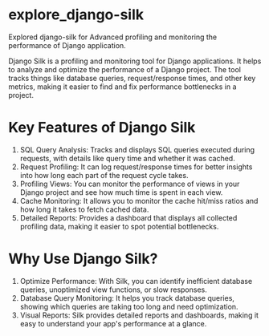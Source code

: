 # explore_django-silk
Explored django-silk for Advanced profiling and monitoring the performance of Django application.

Django Silk is a profiling and monitoring tool for Django applications. It helps to analyze and optimize the performance of a Django project. The tool tracks things like database queries, request/response times, and other key metrics, making it easier to find and fix performance bottlenecks in a project.

# Key Features of Django Silk
1. SQL Query Analysis: Tracks and displays SQL queries executed during requests, with details like query time and whether it was cached.
2. Request Profiling: It can log request/response times for better insights into how long each part of the request cycle takes.
3. Profiling Views: You can monitor the performance of views in your Django project and see how much time is spent in each view.
4. Cache Monitoring: It allows you to monitor the cache hit/miss ratios and how long it takes to fetch cached data.
5. Detailed Reports: Provides a dashboard that displays all collected profiling data, making it easier to spot potential bottlenecks.


# Why Use Django Silk?
1. Optimize Performance: With Silk, you can identify inefficient database queries, unoptimized view functions, or slow responses.
2. Database Query Monitoring: It helps you track database queries, showing which queries are taking too long and need optimization.
3. Visual Reports: Silk provides detailed reports and dashboards, making it easy to understand your app's performance at a glance.
